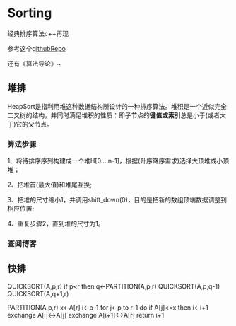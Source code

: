 # Sorting

经典排序算法c++再现

参考这个[githubRepo](https://github.com/hustcc/JS-Sorting-Algorithm)

还有《算法导论》~

## 堆排

HeapSort是指利用堆这种数据结构所设计的一种排序算法。堆积是一个近似完全二叉树的结构，并同时满足堆积的性质：即子节点的**键值或索引**总是小于(或者大于)它的父节点。

### 算法步骤

1、将待排序序列构建成一个堆H[0....n-1]，根据(升序降序需求)选择大顶堆或小顶堆；

2、把堆首(最大值)和堆尾互换;

3、把堆的尺寸缩小1，并调用shift_down(0)，目的是把新的数组顶端数据调整到相应位置;

4、重复步骤2，直到堆的尺寸为1。

### 查阅博客

[](https://keneyr.blog.csdn.net/article/details/112787857)

## 快排

QUICKSORT(A,p,r)
	if p<r
		then q<-PARTITION(A,p,r)
			QUICKSORT(A,p,q-1)
			QUICKSORT(A,q+1,r)

PARTITION(A,p,r)
	x<-A[r]
	i<-p-1
	for j<-p to r-1
		do if A[j]<=x
			then i<-i+1
				exchange A[i]<->A[j]
	exchange A[i+1]<->A[r]
	return i+1